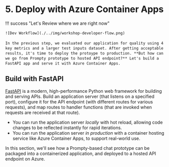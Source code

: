 # 5. Deploy with Azure Container Apps

!!! success "Let's Review where we are right now"

    ![Dev Workflow](./../img/workshop-developer-flow.png)

    In the previous step, we evaluated our application for quality using 4 key metrics and a larger test inputs dataset. After getting acceptable results, it's time to deploy the protoype to production. **But how can we go from Prompty prototype to hosted API endpoint?** Let's build a FastAPI app and serve it with Azure Container Apps.

## Build with FastAPI

[FastAPI](https://fastapi.tiangolo.com/) is a modern, high-performance Python web framework for building and serving APIs. Build an application server (that listens on a specified port), configure it for the API endpoint (with different routes for various requests), and map routes to handler functions (that are invoked when requests are received at that route).

- You can run the application server _locally_ with hot reload, allowing code changes to be reflected instantly for rapid iterations.
- You can run the application server _in production_ with a container hosting service like Azure Container Apps, to support real-world use.

In this section, we'll see how a Prompty-based chat prototype can be packaged into a containerized application, and deployed to a hosted API endpoint on Azure.
